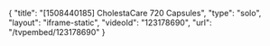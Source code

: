 {
    "title": "[1508440185] CholestaCare  720 Capsules",
    "type": "solo",
    "layout": "iframe-static",
    "videoId": "123178690",
    "url": "\/tvpembed\/123178690"
}